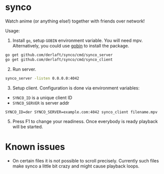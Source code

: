 # synco

Watch anime (or anything else!) together with friends over network!

Usage:

1. Install `go`, setup `GOBIN` environment variable. You will need mpv. Alternatively, you could use [gobin](https://github.com/myitcv/gobin) to install the package.

```bash
go get github.com/derlaft/synco/cmd/synco_server
go get github.com/derlaft/synco/cmd/synco_client
```

2. Run server.

```bash
synco_server -listen 0.0.0.0:4042
```

3. Setup client. Configuration is done via environment variables:

* `SYNCO_ID` is a unique client ID
* `SYNCO_SERVER` is server addr

```
SYNCO_ID=der SYNCO_SERVER=example.com:4042 synco_client filename.mpv
```

5. Press F1 to change your readiness. Once everybody is ready playback will be started.


# Known issues

* On certain files it is not possible to scroll precisely. Currently such files make synco a little bit crazy and might cause playback loops.
